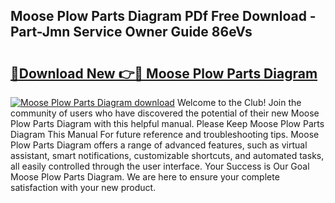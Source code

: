 ## Moose Plow Parts Diagram PDf Free Download - Part-Jmn Service Owner Guide 86eVs

# <h2><a href="http://dfu6wb.blite.top/?on=Moose+Plow+Parts+Diagram">🔗Download New 👉🔴 Moose Plow Parts Diagram</a></h2>

[![Moose Plow Parts Diagram download](https://i.imgur.com/lujVjoI.png)](http://dfu6wb.blite.top/?on=Moose+Plow+Parts+Diagram)
Welcome to the Club! Join the community of users who have discovered the potential of their new Moose Plow Parts Diagram with this helpful manual. Please Keep Moose Plow Parts Diagram This Manual For future reference and troubleshooting tips. Moose Plow Parts Diagram offers a range of advanced features, such as virtual assistant, smart notifications, customizable shortcuts, and automated tasks, all easily controlled through the user interface. Your Success is Our Goal Moose Plow Parts Diagram. We are here to ensure your complete satisfaction with your new product.
